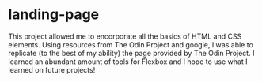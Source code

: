 # landing-page
This project allowed me to encorporate all the basics of HTML and CSS elements. Using resources from The Odin Project and google, I was able to replicate (to the best of my ability) the page provided by The Odin Project. I learned an abundant amount of tools for Flexbox and I hope to use what I learned on future projects!
